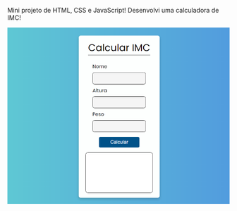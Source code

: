 Mini projeto de HTML, CSS e JavaScript! 
Desenvolvi uma calculadora de IMC! 
<div>
<img src="imgProjeto.png" alt="Imagem do Projeto">
</div>

